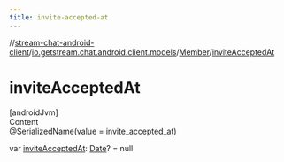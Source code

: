 ```yaml
---
title: invite-accepted-at
---
```

//[stream-chat-android-client](../../../index.md)/[io.getstream.chat.android.client.models](../index.md)/[Member](index.md)/[inviteAcceptedAt](inviteAcceptedAt.md)



# inviteAcceptedAt  
[androidJvm]  
Content  
@SerializedName(value = invite_accepted_at)  
  
var [inviteAcceptedAt](inviteAcceptedAt.md): [Date](https://developer.android.com/reference/kotlin/java/util/Date.html)? = null  



